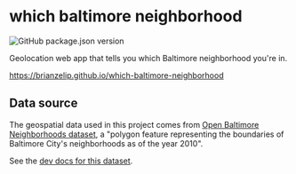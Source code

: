 # which baltimore neighborhood

![GitHub package.json version](https://img.shields.io/github/package-json/v/brianzelip/which-baltimore-neighborhood)

Geolocation web app that tells you which Baltimore neighborhood you're in.

https://brianzelip.github.io/which-baltimore-neighborhood

## Data source

The geospatial data used in this project comes from [Open Baltimore Neighborhoods dataset](https://data.baltimorecity.gov/Neighborhoods/Neighborhoods/5cni-ybar), a "polygon feature representing the boundaries of Baltimore City's neighborhoods as of the year 2010".

See the [dev docs for this dataset](https://dev.socrata.com/foundry/data.baltimorecity.gov/h3fx-54q3).
